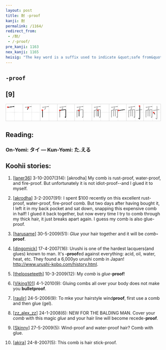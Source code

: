 ```yaml
---
layout: post
title: 耐 -proof
kanji: 耐
permalink: /1164/
redirect_from:
 - /耐/
 - /-proof/
pre_kanji: 1163
nex_kanji: 1165
heisig: "The key word is a suffix used to indicate &quot;safe from&quot; or &quot;protected against,&quot; as in the words rust<b>proof</b>, water<b>proof</b>, and fire<b>proof</b>. It is composed of: <i>comb</i> . . . <i>glue</i>."
---
```


## `-proof`

## [9]

<div class="stroke"><img src="../images/E88090.png" /></div>

## Reading:

### On-Yomi: タイ &mdash; Kun-Yomi: た.える

## Koohii stories:

1) [<a href="http://kanji.koohii.com/profile/laner36">laner36</a>] 3-10-2007(314): [akrodha] My comb is rust-proof, water-proof, and fire-proof. But unfortunately it is not idiot-proof--and I glued it to myself. 

2) [<a href="http://kanji.koohii.com/profile/akrodha">akrodha</a>] 3-2-2007(91): I spent $100 recently on this excellent rust-proof, water-proof, fire-proof comb. But two days after having bought it, I left it in my back pocket and sat down, snapping this expensive comb in half! I glued it back together, but now every time I try to comb through my thick hair, it just breaks apart again. I guess my comb is also glue-proof. 

3) [<a href="http://kanji.koohii.com/profile/harusame">harusame</a>] 30-5-2009(51): <em>Glue</em> your hair together and it will be <em>comb</em><strong>-proof</strong>. 

4) [<a href="http://kanji.koohii.com/profile/dingomick">dingomick</a>] 17-4-2007(16): Urushi is one of the hardest lacquers(and glues) known to man. It&#039;s<strong> -proof</strong>ed against everything: acid, oil, water, heat, etc. They found a 6,000yo urushi comb in Japan! <a href="http://www.urushi-kobo.com/history.html">http://www.urushi-kobo.com/history.html</a>. 

5) [<a href="http://kanji.koohii.com/profile/thelooseteeth">thelooseteeth</a>] 10-3-2009(12): My <em>comb</em> is <em>glue</em>-<strong>proof</strong>! 

6) [<a href="http://kanji.koohii.com/profile/Viking101">Viking101</a>] 4-1-2010(9): Gluing combs all over your body does not make you <strong>bulletproof</strong>. 

7) [<a href="http://kanji.koohii.com/profile/raulir">raulir</a>] 24-5-2006(9): To mke your hairstyle wind<strong>proof</strong>, first use a comb and then glue (gel). 

8) [<a href="http://kanji.koohii.com/profile/zz_alex_zz">zz_alex_zz</a>] 24-1-2008(6): NEW FOR THE BALDING MAN. Cover your <em>comb</em> with this magic <em>glue</em> and your hair line will become recede-<strong>proof</strong>. 

9) [<a href="http://kanji.koohii.com/profile/Skinny">Skinny</a>] 27-5-2009(5): Wind-proof and water-proof hair? Comb with glue. 

10) [<a href="http://kanji.koohii.com/profile/akira">akira</a>] 24-8-2007(5): This comb is hair stick-proof. 
